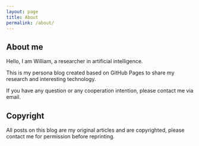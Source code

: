 ```yaml
---
layout: page
title: About
permalink: /about/
---
```


## About me

Hello, I am William, a researcher in artificial intelligence.

This is my persona blog created based on GitHub Pages to share my research and interesting technology.

If you have any question or any cooperation intention, please contact me via email. 

## Copyright

All posts on this blog are my original articles and are copyrighted, please contact me for permission before reprinting.

